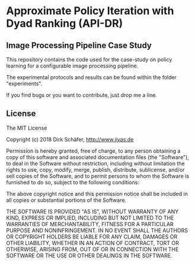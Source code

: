 # Approximate Policy Iteration with Dyad Ranking (API-DR)
## Image Processing Pipeline Case Study
This repository contains the code used for the case-study on policy learning for a configurable image processing pipeline.

The experimental protocols and results can be found within the folder "experiments".

If you find bugs or you want to contribute, just drop me a line.

## License
The MIT License

Copyright (c) 2018 Dirk Schäfer, http://www.jivas.de

Permission is hereby granted, free of charge, to any person obtaining a copy of this software and associated documentation files (the "Software"), to deal in the Software without restriction, including without limitation the rights to use, copy, modify, merge, publish, distribute, sublicense, and/or sell copies of the Software, and to permit persons to whom the Software is furnished to do so, subject to the following conditions:

The above copyright notice and this permission notice shall be included in all copies or substantial portions of the Software.

THE SOFTWARE IS PROVIDED "AS IS", WITHOUT WARRANTY OF ANY KIND, EXPRESS OR IMPLIED, INCLUDING BUT NOT LIMITED TO THE WARRANTIES OF MERCHANTABILITY, FITNESS FOR A PARTICULAR PURPOSE AND NONINFRINGEMENT. IN NO EVENT SHALL THE AUTHORS OR COPYRIGHT HOLDERS BE LIABLE FOR ANY CLAIM, DAMAGES OR OTHER LIABILITY, WHETHER IN AN ACTION OF CONTRACT, TORT OR OTHERWISE, ARISING FROM, OUT OF OR IN CONNECTION WITH THE SOFTWARE OR THE USE OR OTHER DEALINGS IN THE SOFTWARE.
